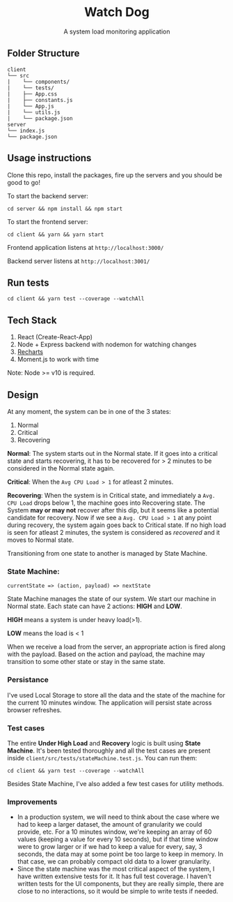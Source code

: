 <div align="center">
    <h1>Watch Dog</h1>
    <p>A system load monitoring application</p>
</div>

## Folder Structure
```
client
└── src
|    └── components/
|    └── tests/
|    ├── App.css
|    ├── constants.js
|    └── App.js
|    └── utils.js
|    └── package.json
server
└── index.js
└── package.json
```

## Usage instructions
Clone this repo, install the packages, fire up the servers and you should be good to go!

To start the backend server: 
```
cd server && npm install && npm start
```

To start the frontend server: 
```
cd client && yarn && yarn start
```


Frontend application listens at `http://localhost:3000/`

Backend server listens at `http://localhost:3001/`


## Run tests

```
cd client && yarn test --coverage --watchAll
```

## Tech Stack
1. React (Create-React-App)
2. Node + Express backend with nodemon for watching changes
3. [Recharts](https://recharts.org/en-US/)
4. Moment.js to work with time

Note: Node >= v10 is required.

## Design
At any moment, the system can be in one of the 3 states:
1. Normal
2. Critical
3. Recovering

**Normal**: The system starts out in the Normal state. If it goes into a critical state and starts recovering, it has to be recovered for > 2 minutes to be considered in the Normal state again.

**Critical**: When the `Avg CPU Load > 1` for atleast 2 minutes.

**Recovering**: When the system is in Critical state, and immediately a `Avg. CPU Load` drops below 1, the machine goes into Recovering state. The System **may or may not** recover after this dip, but it seems like a potential candidate for recovery. Now if we see a `Avg. CPU Load > 1` at any point during recovery, the system again goes back to Critical state. If no high load is seen for atleast 2 minutes, the system is considered as *recovered* and it moves to Normal state.

Transitioning from one state to another is managed by State Machine.


### State Machine:

```
currentState => (action, payload) => nextState
```

State Machine manages the state of our system. We start our machine in Normal state. Each state can have 2 actions: **HIGH** and **LOW**.

**HIGH** means a system is under heavy load(>1).

**LOW** means the load is < 1

When we receive a load from the server, an appropriate action is fired along with the payload. Based on the action and payload, the machine may transition to some other state or stay in the same state.

### Persistance
I've used Local Storage to store all the data and the state of the machine for the current 10 minutes window. The application will persist state across browser refreshes.

### Test cases
The entire **Under High Load** and **Recovery** logic is built using **State Machine**.
It's been tested thoroughly and all the test cases are present inside `client/src/tests/stateMachine.test.js`. You can run them:

```
cd client && yarn test --coverage --watchAll
```

Besides State Machine, I've also added a few test cases for utility methods.


### Improvements
- In a production system, we will need to think about the case where we had to keep a larger dataset, the amount of granularity we could provide, etc.  For a 10 minutes window, we're keeping an array of 60 values (keeping a value for every 10 seconds), but if that time window were to grow larger or if we had to keep a value for every, say, 3 seconds, the data may at some point be too large to keep in memory. In that case, we can probably compact old data to a lower granularity.
- Since the state machine was the most critical aspect of the system, I have written extensive tests for it. It has full test coverage. I haven't written tests for the UI components, but they are really simple, there are close to no interactions, so it would be simple to write tests if needed.

